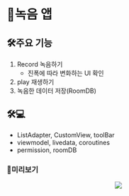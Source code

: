 # 🎤녹음 앱

## 🛠️주요 기능
1. Record 녹음하기
    - 진폭에 따라 변화하는 UI 확인
2. play 재생하기
3. 녹음한 데이터 저장(RoomDB)

## 🛠💻
- ListAdapter, CustomView, toolBar
- viewmodel, livedata, coroutines
- permission, roomDB

### 📸미리보기
<p align="center">
 <img src = "![main.png](app%2Fsrc%2Fmain%2Fres%2Fdrawable%2Fmain.png)">
</p>